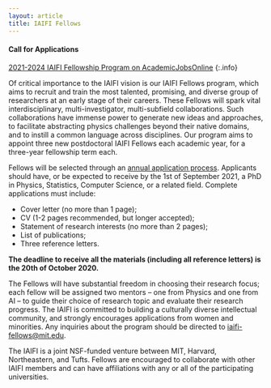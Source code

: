 ```yaml
---
layout: article
title: IAIFI Fellows
---
```


#### Call for Applications

[2021-2024 IAIFI Fellowship Program on AcademicJobsOnline](https://academicjobsonline.org/ajo/jobs/16695)
{:.info}

Of critical importance to the IAIFI vision is our IAIFI Fellows program, which aims to recruit and train the most talented, promising, and diverse group of researchers at an early stage of their careers. These Fellows will spark vital interdisciplinary, multi-investigator, multi-subfield collaborations. Such collaborations have immense power to generate new ideas and approaches, to facilitate abstracting physics challenges beyond their native domains, and to instill a common language across disciplines.  Our program aims to appoint three new postdoctoral IAIFI Fellows each academic year, for a three-year fellowship term each.

Fellows will be selected through an [annual application process](https://academicjobsonline.org/ajo/jobs/16695).  Applicants should have, or be expected to receive by the 1st of September 2021, a PhD in Physics, Statistics, Computer Science, or a related field.  Complete applications must include:

* Cover letter (no more than 1 page);
* CV (1-2 pages recommended, but longer accepted);
* Statement of research interests (no more than 2 pages);
* List of publications;
* Three reference letters.
  
**The deadline to receive all the materials (including all reference letters) is the 20th of October 2020.**

  The Fellows will have substantial freedom in choosing their research focus; each fellow will be assigned two mentors – one from Physics and one from AI – to guide their choice of research topic and evaluate their research progress.  The IAIFI is committed to building a culturally diverse intellectual community, and strongly encourages applications from women and minorities.  Any inquiries about the program should be directed to <iaifi-fellows@mit.edu>.

The IAIFI is a joint NSF-funded venture between MIT, Harvard, Northeastern, and Tufts.  Fellows are encouraged to collaborate with other IAIFI members and can have affiliations with any or all of the participating universities.

